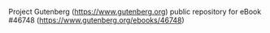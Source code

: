 Project Gutenberg (https://www.gutenberg.org) public repository for eBook #46748 (https://www.gutenberg.org/ebooks/46748)
